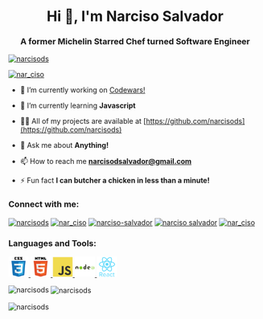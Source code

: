 <h1 align="center">Hi 👋, I'm Narciso Salvador</h1>
<h3 align="center">A former Michelin Starred Chef turned Software Engineer</h3>

<p align="left"> <a href="https://github.com/ryo-ma/github-profile-trophy"><img src="https://github-profile-trophy.vercel.app/?username=narcisods" alt="narcisods" /></a> </p>

<p align="left"> <a href="https://twitter.com/nar_ciso" target="blank"><img src="https://img.shields.io/twitter/follow/nar_ciso?logo=twitter&style=for-the-badge" alt="nar_ciso" /></a> </p>

- 🔭 I’m currently working on [Codewars!](https://github.com/narcisods/CodeWars)

- 🌱 I’m currently learning **Javascript**

- 👨‍💻 All of my projects are available at [https://github.com/narcisods](https://github.com/narcisods)

- 💬 Ask me about **Anything!**

- 📫 How to reach me **narcisodsalvador@gmail.com**

- ⚡ Fun fact **I can butcher a chicken in less than a minute!**

<h3 align="left">Connect with me:</h3>
<p align="left">
<a href="https://codepen.io/narcisods" target="blank"><img align="center" src="https://raw.githubusercontent.com/rahuldkjain/github-profile-readme-generator/master/src/images/icons/Social/codepen.svg" alt="narcisods" height="30" width="40" /></a>
<a href="https://twitter.com/nar_ciso" target="blank"><img align="center" src="https://raw.githubusercontent.com/rahuldkjain/github-profile-readme-generator/master/src/images/icons/Social/twitter.svg" alt="nar_ciso" height="30" width="40" /></a>
<a href="https://linkedin.com/in/narciso-salvador" target="blank"><img align="center" src="https://raw.githubusercontent.com/rahuldkjain/github-profile-readme-generator/master/src/images/icons/Social/linked-in-alt.svg" alt="narciso-salvador" height="30" width="40" /></a>
<a href="https://fb.com/narciso salvador" target="blank"><img align="center" src="https://raw.githubusercontent.com/rahuldkjain/github-profile-readme-generator/master/src/images/icons/Social/facebook.svg" alt="narciso salvador" height="30" width="40" /></a>
<a href="https://instagram.com/nar_ciso" target="blank"><img align="center" src="https://raw.githubusercontent.com/rahuldkjain/github-profile-readme-generator/master/src/images/icons/Social/instagram.svg" alt="nar_ciso" height="30" width="40" /></a>
</p>

<h3 align="left">Languages and Tools:</h3>
<p align="left"> <a href="https://www.w3schools.com/css/" target="_blank" rel="noreferrer"> <img src="https://raw.githubusercontent.com/devicons/devicon/master/icons/css3/css3-original-wordmark.svg" alt="css3" width="40" height="40"/> </a> <a href="https://www.w3.org/html/" target="_blank" rel="noreferrer"> <img src="https://raw.githubusercontent.com/devicons/devicon/master/icons/html5/html5-original-wordmark.svg" alt="html5" width="40" height="40"/> </a> <a href="https://developer.mozilla.org/en-US/docs/Web/JavaScript" target="_blank" rel="noreferrer"> <img src="https://raw.githubusercontent.com/devicons/devicon/master/icons/javascript/javascript-original.svg" alt="javascript" width="40" height="40"/> </a> <a href="https://nodejs.org" target="_blank" rel="noreferrer"> <img src="https://raw.githubusercontent.com/devicons/devicon/master/icons/nodejs/nodejs-original-wordmark.svg" alt="nodejs" width="40" height="40"/> </a> <a href="https://reactjs.org/" target="_blank" rel="noreferrer"> <img src="https://raw.githubusercontent.com/devicons/devicon/master/icons/react/react-original-wordmark.svg" alt="react" width="40" height="40"/> </a> </p>

<p><img align="left" src="https://github-readme-stats.vercel.app/api/top-langs?username=narcisods&show_icons=true&locale=en&layout=compact" alt="narcisods" /></p>

<p>&nbsp;<img align="center" src="https://github-readme-stats.vercel.app/api?username=narcisods&show_icons=true&locale=en" alt="narcisods" /></p>

<p><img align="center" src="https://github-readme-streak-stats.herokuapp.com/?user=narcisods&" alt="narcisods" /></p>
